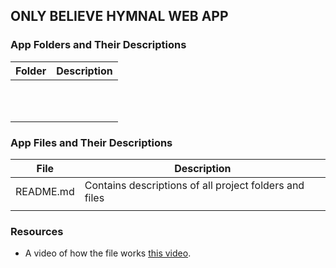 ## ONLY BELIEVE HYMNAL WEB APP


### App Folders and Their Descriptions

| Folder      | Description |
| ----------- | ----------- |
|       |      |
|    |         |
|    |        |
|    |       |
|    |        |
|    |       |
|    |         |
|    |         |
|    |         |
|    |         |
|    |         |



### App Files and Their Descriptions

| File      | Description |
| --------- | ----------- |
| README.md      | Contains descriptions of all project folders and files       |
|    |         |



### Resources
*   A video of how the file works [this video](https://www.youtube.com/somedemourl "Only Believe Hymnal App Demo").
